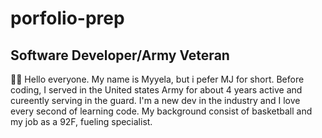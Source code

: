 # porfolio-prep
 
 ## Software Developer/Army Veteran

 👋🏼 Hello everyone. My name is Myyela, but i pefer MJ for short. Before coding, I served in the United states Army for about 4 years active and cureently serving in the guard. I'm a new dev in the industry and I love every second of learning code. My background consist of basketball and my job as a 92F, fueling specialist.